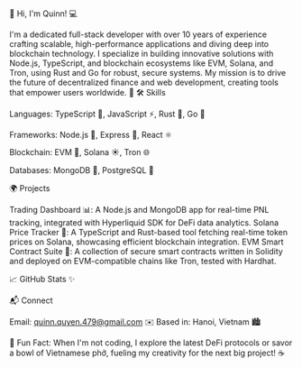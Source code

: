 👋 Hi, I'm Quinn! 💻

I'm a dedicated full-stack developer with over 10 years of experience crafting scalable, high-performance applications and diving deep into blockchain technology. I specialize in building innovative solutions with Node.js, TypeScript, and blockchain ecosystems like EVM, Solana, and Tron, using Rust and Go for robust, secure systems. My mission is to drive the future of decentralized finance and web development, creating tools that empower users worldwide. 🚀
🛠️ Skills

Languages: TypeScript 🌟, JavaScript ⚡️, Rust 🦀, Go 🐹

Frameworks: Node.js 📡, Express 🚀, React ⚛️

Blockchain: EVM 🔗, Solana ☀️, Tron 🌐

Databases: MongoDB 🍃, PostgreSQL 🐘

🌍 Projects

Trading Dashboard 📊: A Node.js and MongoDB app for real-time PNL tracking, integrated with Hyperliquid SDK for DeFi data analytics.
Solana Price Tracker 💸: A TypeScript and Rust-based tool fetching real-time token prices on Solana, showcasing efficient blockchain integration.
EVM Smart Contract Suite 📜: A collection of secure smart contracts written in Solidity and deployed on EVM-compatible chains like Tron, tested with Hardhat.

📈 GitHub Stats
 ✨

📬 Connect

Email: quinn.quyen.479@gmail.com ✉️
Based in: Hanoi, Vietnam 🏙️

🌟 Fun Fact: When I'm not coding, I explore the latest DeFi protocols or savor a bowl of Vietnamese phở, fueling my creativity for the next big project! ☕
